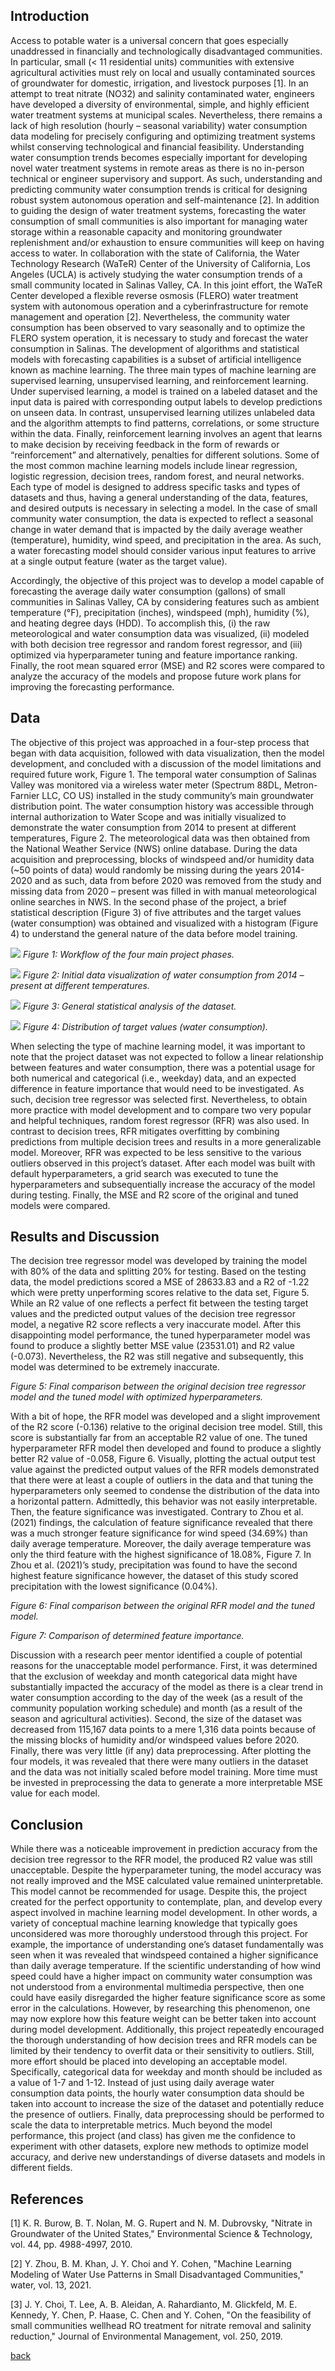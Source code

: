 
## Introduction 
Access to potable water is a universal concern that goes especially unaddressed in financially and technologically disadvantaged communities. In particular, small (< 11 residential units) communities with extensive agricultural activities must rely on local and usually contaminated sources of groundwater for domestic, irrigation, and livestock purposes [1]. In an attempt to treat nitrate (NO32) and salinity contaminated water, engineers have developed a diversity of environmental, simple, and highly efficient water treatment systems at municipal scales. Nevertheless, there remains a lack of high resolution (hourly – seasonal variability) water consumption data modeling for precisely configuring and optimizing treatment systems whilst conserving technological and financial feasibility. Understanding water consumption trends becomes especially important for developing novel water treatment systems in remote areas as there is no in-person technical or engineer supervisory and support. As such, understanding and predicting community water consumption trends is critical for designing robust system autonomous operation and self-maintenance [2]. In addition to guiding the design of water treatment systems, forecasting the water consumption of small communities is also important for managing water storage within a reasonable capacity and monitoring groundwater replenishment and/or exhaustion to ensure communities will keep on having access to water. 
In collaboration with the state of California, the Water Technology Research (WaTeR) Center of the University of California, Los Angeles (UCLA) is actively studying the water consumption trends of a small community located in Salinas Valley, CA. In this joint effort, the WaTeR Center developed a flexible reverse osmosis (FLERO) water treatment system with autonomous operation and a cyberinfrastructure for remote management and operation [2]. Nevertheless, the community water consumption has been observed to vary seasonally and to optimize the FLERO system operation, it is necessary to study and forecast the water consumption in Salinas. 
The development of algorithms and statistical models with forecasting capabilities is a subset of artificial intelligence known as machine learning. The three main types of machine learning are supervised learning, unsupervised learning, and reinforcement learning. Under supervised learning, a model is trained on a labeled dataset and the input data is paired with corresponding output labels to develop predictions on unseen data. In contrast, unsupervised learning utilizes unlabeled data and the algorithm attempts to find patterns, correlations, or some structure within the data. Finally, reinforcement learning involves an agent that learns to make decision by receiving feedback in the form of rewards or “reinforcement” and alternatively, penalties for different solutions. Some of the most common machine learning models include linear regression, logistic regression, decision trees, random forest, and neural networks. Each type of model is designed to address specific tasks and types of datasets and thus, having a general understanding of the data, features, and desired outputs is necessary in selecting a model. In the case of small community water consumption, the data is expected to reflect a seasonal change in water demand that is impacted by the daily average weather (temperature), humidity, wind speed, and precipitation in the area. As such, a water forecasting model should consider various input features to arrive at a single output feature (water as the target value). 

Accordingly, the objective of this project was to develop a model capable of forecasting the average daily water consumption (gallons) of small communities in Salinas Valley, CA by considering features such as ambient temperature (°F), precipitation (inches), windspeed (mph), humidity (%), and heating degree days (HDD). To accomplish this, (i) the raw meteorological and water consumption data was visualized, (ii) modeled with both decision tree regressor and random forest regressor, and (iii) optimized via hyperparameter tuning and feature importance ranking. Finally, the root mean squared error (MSE) and R2 scores were compared to analyze the accuracy of the models and propose future work plans for improving the forecasting performance. 


## Data
The objective of this project was approached in a four-step process that began with data acquisition, followed with data visualization, then the model development, and concluded with a discussion of the model limitations and required future work, Figure 1. The temporal water consumption of Salinas Valley was monitored via a wireless water meter (Spectrum 88DL, Metron-Farnier LLC, CO US) installed in the study community’s main groundwater distribution point. The water consumption history was accessible through internal authorization to Water Scope and was initially visualized to demonstrate the water consumption from 2014 to present at different temperatures, Figure 2. The meteorological data was then obtained from the National Weather Service (NWS) online database. During the data acquisition and preprocessing, blocks of windspeed and/or humidity data (~50 points of data) would randomly be missing during the years 2014-2020 and as such, data from before 2020 was removed from the study and missing data from 2020 – present was filled in with manual meteorological online searches in NWS. In the second phase of the project, a brief statistical description (Figure 3) of five attributes and the target values (water consumption) was obtained and visualized with a histogram (Figure 4) to understand the general nature of the data before model training. 


![](assets/IMG/flowchart.png)
*Figure 1: Workflow of the four main project phases.*

![](assets/IMG/DataPlot.png)
*Figure 2: Initial data visualization of water consumption from 2014 – present at different temperatures.*

![](assets/IMG/statistics.png)
*Figure 3: General statistical analysis of the dataset.*

![](assets/IMG/Histogram.png)
*Figure 4: Distribution of target values (water consumption).*

When selecting the type of machine learning model, it was important to note that the project dataset was not expected to follow a linear relationship between features and water consumption, there was a potential usage for both numerical and categorical (i.e., weekday) data, and an expected difference in feature importance that would need to be investigated. As such, decision tree regressor was selected first. Nevertheless, to obtain more practice with model development and to compare two very popular and helpful techniques, random forest regressor (RFR) was also used. In contrast to decision trees, RFR mitigates overfitting by combining predictions from multiple decision trees and results in a more generalizable model. Moreover, RFR was expected to be less sensitive to the various outliers observed in this project’s dataset. After each model was built with default hyperparameters, a grid search was executed to tune the hyperparameters and subsequentially increase the accuracy of the model during testing. Finally, the MSE and R2 score of the original and tuned models were compared.


## Results and Discussion
The decision tree regressor model was developed by training the model with 80% of the data and splitting 20% for testing. Based on the testing data, the model predictions scored a MSE of 28633.83 and a R2 of -1.22 which were pretty unperforming scores relative to the data set, Figure 5. While an R2 value of one reflects a perfect fit between the testing target values and the predicted output values of the decision tree regressor model, a negative R2 score reflects a very inaccurate model. After this disappointing model performance, the tuned hyperparameter model was found to produce a slightly better MSE value (23531.01) and R2 value (-0.073). Nevertheless, the R2 was still negative and subsequently, this model was determined to be extremely inaccurate. 

*Figure 5: Final comparison between the original decision tree regressor model and the tuned model with optimized hyperparameters.*

With a bit of hope, the RFR model was developed and a slight improvement of the R2 score (-0.136) relative to the original decision tree model. Still, this score is substantially far from an acceptable R2 value of one. The tuned hyperparameter RFR model then developed and found to produce a slightly better R2  value of -0.058, Figure 6. Visually, plotting the actual output test value against the predicted output values of the RFR models demonstrated that there were at least a couple of outliers in the data and that tuning the hyperparameters only seemed to condense the distribution of the data into a horizontal pattern. Admittedly, this behavior was not easily interpretable. Then, the feature significance was investigated. Contrary to Zhou et al. (2021) findings, the calculation of feature significance revealed that there was a much stronger feature significance for wind speed (34.69%) than daily average temperature. Moreover, the daily average temperature was only the third feature with the highest significance of 18.08%, Figure 7. In Zhou et al. (2021)’s study, precipitation was found to have the second highest feature significance however, the dataset of this study scored precipitation with the lowest significance (0.04%). 

*Figure 6: Final comparison between the original RFR model and the tuned model.*

*Figure 7: Comparison of determined feature importance.*

Discussion with a research peer mentor identified a couple of potential reasons for the unacceptable model performance. First, it was determined that the exclusion of weekday and month categorical data might have substantially impacted the accuracy of the model as there is a clear trend in water consumption according to the day of the week (as a result of the community population working schedule) and month (as a result of the season and agricultural activities). Second, the size of the dataset was decreased from 115,167 data points to a mere 1,316 data points because of the missing blocks of humidity and/or windspeed values before 2020. Finally, there was very little (if any) data preprocessing. After plotting the four models, it was revealed that there were many outliers in the dataset and the data was not initially scaled before model training. More time must be invested in preprocessing the data to generate a more interpretable MSE value for each model. 


## Conclusion
While there was a noticeable improvement in prediction accuracy from the decision tree regressor to the RFR model, the produced R2 value was still unacceptable. Despite the hyperparameter tuning, the model accuracy was not really improved and the MSE calculated value remained uninterpretable. This model cannot be recommended for usage. Despite this, the project created for the perfect opportunity to contemplate, plan, and develop every aspect involved in machine learning model development. In other words, a variety of conceptual machine learning knowledge that typically goes unconsidered was more thoroughly understood through this project. For example, the importance of understanding one’s dataset fundamentally was seen when it was revealed that windspeed contained a higher significance than daily average temperature. If the scientific understanding of how wind speed could have a higher impact on community water consumption was not understood from a environmental multimedia perspective, then one could have easily disregarded the higher feature significance score as some error in the calculations. However, by researching this phenomenon, one may now explore how this feature weight can be better taken into account during model development. Additionally, this project repeatedly encouraged the thorough understanding of how decision trees and RFR models can be limited by their tendency to overfit data or their sensitivity to outliers. 
Still, more effort should be placed into developing an acceptable model. Specifically, categorical data for weekday and month should be included as a value of 1-7 and 1-12. Instead of just using daily average water consumption data points, the hourly water consumption data should be taken into account to increase the size of the dataset and potentially reduce the presence of outliers. Finally, data preprocessing should be performed to scale the data to interpretable metrics. 
Much beyond the model performance, this project (and class) has given me the confidence to experiment with other datasets, explore new methods to optimize model accuracy, and derive new understandings of diverse datasets and models in different fields. 


## References
[1] K. R. Burow, B. T. Nolan, M. G. Rupert and N. M. Dubrovsky, "Nitrate in Groundwater of the 
    United States," Environmental Science & Technology, vol. 44, pp. 4988-4997, 2010.

[2] Y. Zhou, B. M. Khan, J. Y. Choi and Y. Cohen, "Machine Learning Modeling of Water Use 
    Patterns in Small Disadvantaged Communities," water, vol. 13, 2021. 

[3] J. Y. Choi, T. Lee, A. B. Aleidan, A. Rahardianto, M. Glickfeld, M. E. Kennedy, Y. Chen, P. 
    Haase, C. Chen and Y. Cohen, "On the feasibility of small communities wellhead RO treatment 
    for nitrate removal and salinity reduction," Journal of Environmental Management, vol. 250, 
    2019. 

[back](./)

